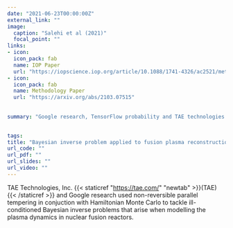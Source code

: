 ```yaml
---
date: "2021-06-23T00:00:00Z"
external_link: ""
image:
  caption: "Salehi et al (2021)"
  focal_point: ""
links:
- icon: 
  icon_pack: fab
  name: IOP Paper
  url: "https://iopscience.iop.org/article/10.1088/1741-4326/ac2521/meta?casa_token=2AyFziozyTYAAAAA:pCIXhaehOqXeafyO75ej83fbkPAwQjC9sZCrRWOk-phhHat2IjtVHLo04yxog3yUBFDi3aCc"
- icon: 
  icon_pack: fab
  name: Methodology Paper
  url: "https://arxiv.org/abs/2103.07515"
  
  
summary: "Google research, TensorFlow probability and TAE technologies used non-reversible parallel tempering to infer plasma dynamics during nuclear fusion reactions."

 
tags: 
title: "Bayesian inverse problem applied to fusion plasma reconstruction"
url_code: ""
url_pdf: ""
url_slides: ""
url_video: ""
---
```


TAE Technologies, Inc. {{< staticref "https://tae.com/" "newtab" >}}(TAE){{< /staticref >}} and Google research used non-reversible parallel tempering in conjuction with Hamiltonian Monte Carlo to tackle ill-conditioned Bayesian inverse problems that arise when modelling the plasma dynamics in nuclear fusion reactors.
